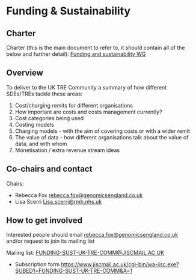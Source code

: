 # Funding & Sustainability

## Charter

Charter (this is the main document to refer to, it should contain all of the below and further detail): [Funding and sustainability WG](https://docs.google.com/document/d/1RMEbzt4SIeXqiYjHI-OVuDsPRJCEGThNdsnmKVmCxWE/edit?usp=sharing)

## Overview

To deliver to the UK TRE Community a summary of how different SDEs/TREs tackle these areas:

1. Cost/charging remits for different organisations
2. How important are costs and costs management currently?
3. Cost categories being used
4. Costing models
5. Charging models - with the aim of covering costs or with a wider remit
6. The value of data - how different organisations talk about the value of data, and with whom
7. Monetisation / extra revenue stream ideas

## Co-chairs and contact


Chairs:
- Rebecca Fox rebecca.fox@genomicsengland.co.uk
- Lisa Scerri Lisa.scerri@rmh.nhs.uk

## How to get involved

Interested people should email rebecca.fox@genomicsengland.co.uk and/or request to join its mailing list

Mailing list: FUNDING-SUST-UK-TRE-COMM@JISCMAIL.AC.UK

- Subscription form https://www.jiscmail.ac.uk/cgi-bin/wa-jisc.exe?SUBED1=FUNDING-SUST-UK-TRE-COMM&A=1
